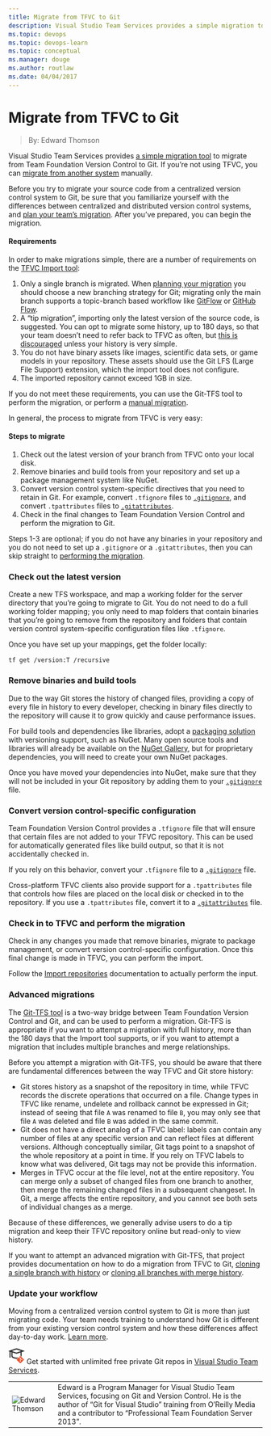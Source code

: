 ```yaml
---
title: Migrate from TFVC to Git
description: Visual Studio Team Services provides a simple migration tool to migrate from Team Foundation Version Control to Git.
ms.topic: devops
ms.topic: devops-learn
ms.topic: conceptual
ms.manager: douge
ms.author: routlaw
ms.date: 04/04/2017
---
```

# Migrate from TFVC to Git
> By: Edward Thomson

Visual Studio Team Services provides [a simple migration tool](/vsts/git/import-from-tfvc) to migrate from Team Foundation
Version Control to Git. If you’re not using TFVC, you can [migrate from another system](migrate-other-systems-to-git.md)
manually.

Before you try to migrate your source code from a centralized version
control system to Git, be sure that you familiarize yourself with the
differences between centralized and distributed version control systems,
and [plan your team’s migration](centralized-to-git.md).
After you’ve prepared, you can begin the migration.

#### Requirements
In order to make migrations simple, there are a number of requirements
on the [TFVC Import tool](/vsts/git/import-from-tfvc):

1. Only a single branch is migrated. When [planning your migration](centralized-to-git.md) you should choose a new branching
    strategy for Git; migrating only the main branch supports a
    topic-branch based workflow like
    [GitFlow](http://nvie.com/posts/a-successful-git-branching-model/)
    or [GitHub Flow](https://guides.github.com/introduction/flow/index.html).
2. A “tip migration”, importing only the latest version of the source
    code, is suggested. You can opt to migrate some history, up to 180
    days, so that your team doesn’t need to refer back to TFVC as often,
    but [this is discouraged](centralized-to-git.md) unless your history is
    very simple.
3. You do not have binary assets like images, scientific data sets, or
    game models in your repository. These assets should use the Git LFS
    (Large File Support) extension, which the import tool does not
    configure.
4. The imported repository cannot exceed 1GB in size.

If you do not meet these requirements, you can use the Git-TFS tool to
perform the migration, or perform a [manual migration](migrate-other-systems-to-git.md).

In general, the process to migrate from TFVC is very easy:

#### Steps to migrate

1.  Check out the latest version of your branch from TFVC onto your
    local disk.
2.  Remove binaries and build tools from your repository and set up a
    package management system like NuGet.
3.  Convert version control system-specific directives that you need to
    retain in Git. For example, convert `.tfignore` files to
    [`.gitignore`](https://git-scm.com/docs/gitignore), and convert
    `.tpattributes` files to
    [`.gitattributes`](https://git-scm.com/docs/gitattributes).
4.  Check in the final changes to Team Foundation Version Control and
    perform the migration to Git.

Steps 1-3 are optional; if you do not have any binaries in your
repository and you do not need to set up a `.gitignore` or a
`.gitattributes`, then you can skip straight to [performing the migration](/vsts/git/import-from-tfvc).

### Check out the latest version
Create a new TFS workspace, and map a working folder for the server
directory that you’re going to migrate to Git. You do not need to do a
full working folder mapping; you only need to map folders that contain
binaries that you’re going to remove from the repository and folders
that contain version control system-specific configuration files like
`.tfignore`.

Once you have set up your mappings, get the folder locally:

``` prettyprint
tf get /version:T /recursive
```

### Remove binaries and build tools
Due to the way Git stores the history of changed files, providing a copy
of every file in history to every developer, checking in binary files
directly to the repository will cause it to grow quickly and cause
performance issues.

For build tools and dependencies like libraries, adopt a [packaging solution](/vsts/package/overview) with versioning support, such as
NuGet. Many open source tools and libraries will already be available on
the [NuGet Gallery](http://www.nuget.org/), but for proprietary
dependencies, you will need to create your own NuGet packages.

Once you have moved your dependencies into NuGet, make sure that they
will not be included in your Git repository by adding them to your
[`.gitignore`](/vsts/git/tutorial/ignore-files) file.

### Convert version control-specific configuration
Team Foundation Version Control provides a `.tfignore` file that will
ensure that certain files are not added to your TFVC repository. This
can be used for automatically generated files like build output, so that
it is not accidentally checked in.

If you rely on this behavior, convert your `.tfignore` file to a
[`.gitignore`](/vsts/git/tutorial/ignore-files) file.

Cross-platform TFVC clients also provide support for a `.tpattributes`
file that controls how files are placed on the local disk or checked in
to the repository. If you use a `.tpattributes` file, convert it to a
[`.gitattributes`](https://git-scm.com/docs/gitattributes) file.

### Check in to TFVC and perform the migration
Check in any changes you made that remove binaries, migrate to package
management, or convert version control-specific configuration. Once this
final change is made in TFVC, you can perform the import.

Follow the [Import repositories](/vsts/git/import-from-tfvc)
documentation to actually perform the input.

### Advanced migrations
The [Git-TFS tool](https://github.com/git-tfs/git-tfs) is a two-way
bridge between Team Foundation Version Control and Git, and can be used
to perform a migration. Git-TFS is appropriate if you want to attempt a
migration with full history, more than the 180 days that the Import tool
supports, or if you want to attempt a migration that includes multiple
branches and merge relationships.

Before you attempt a migration with Git-TFS, you should be aware that
there are fundamental differences between the way TFVC and Git store
history:

- Git stores history as a snapshot of the repository in time, while
  TFVC records the discrete operations that occurred on a file. Change
  types in TFVC like rename, undelete and rollback cannot be expressed
  in Git; instead of seeing that file `A` was renamed to file `B`, you
  may only see that file `A` was deleted and file `B` was added in the
  same commit.
- Git does not have a direct analog of a TFVC label: labels can
  contain any number of files at any specific version and can reflect
  files at different versions. Although conceptually similar, Git tags
  point to a snapshot of the whole repository at a point in time. If
  you rely on TFVC labels to know what was delivered, Git tags may not
  be provide this information.
- Merges in TFVC occur at the file level, not at the entire
  repository. You can merge only a subset of changed files from one
  branch to another, then merge the remaining changed files in a
  subsequent changeset. In Git, a merge affects the entire repository,
  and you cannot see both sets of individual changes as a merge.

Because of these differences, we generally advise users to do a tip
migration and keep their TFVC repository online but read-only to view
history.

If you want to attempt an advanced migration with Git-TFS, that project
provides documentation on how to do a migration from TFVC to Git,
[cloning a single branch with history](https://github.com/git-tfs/git-tfs/blob/master/doc/usecases/manage_tfs_branches.md#clone-all-history)
or [cloning all branches with merge history](https://github.com/git-tfs/git-tfs/blob/master/doc/usecases/manage_tfs_branches.md#clone-all-history).

### Update your workflow
Moving from a centralized version control system to Git is more than
just migrating code. Your team needs training to understand how Git is
different from your existing version control system and how these
differences affect day-to-day work. [Learn more](centralized-to-git.md).

![Learn Git](../_img/LearnGIT_32x.png) Get started with unlimited free private Git repos in [Visual Studio Team Services](https://www.visualstudio.com/team-services/git/).

|             |                           |
|-------------|---------------------------|
|![Edward Thomson](https://secure.gravatar.com/avatar/1bd10d2eb4ea34a361c566f8ca396202?s=130&d=mm&r=g)|Edward is a Program Manager for Visual Studio Team Services, focusing on Git and Version Control. He is the author of “Git for Visual Studio” training from O’Reilly Media and a contributor to “Professional Team Foundation Server 2013”.|